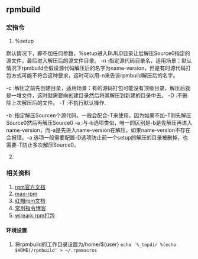 ## rpmbuild

### 宏指令

1. %setup

  默认情况下，即不加任何参数，%setup进入BUILD目录让后解压Source0指定的源文件，最后进入解压后的源文件目录。
  -n :指定源代码目录名，适用场景：默认情况下rpmbuild会假设源代码解压后的名字为name-version，但是有时源代码打包方式可能不符合这种要求，这时可以用-n来告诉rpmbuild解压后的名字。

  -c :解压之前先创建目录，适用场景：有的源码打包可能没有顶级目录，解压后就是一堆文件，这时就需要向创建目录然后将其解压到新建的目录中去。
  -D :不删除上次解压后的文件。
  -T :不执行默认操作.

  -b :指定解压Sourcen个源代码。一般会配合-T来使用。因为如果不加-T则先解压Source0然后再解压Source0
  -a :与-b选项类似，唯一的区别是-b是先解压再进入name-version，而-a是先进入name-version在解压。如果name-version不存在会报错。-a 选项一般需要配置-D选项防止前一个setup的解压的目录被删掉，也需要-T防止多次解压Source0。

2. 



### 相关资料
1. [rpm官方文档](http://rpm.org/documentation.html)
2. [max-rpm](http://rpm.org/max-rpm-snapshot/)
3. [红帽rpm文档](https://docs.fedoraproject.org/en-US/Fedora_Draft_Documentation/0.1/html/RPM_Guide/index.html)
4. [常用指令博客](https://app.yinxiang.com/shard/s59/nl/12200770/2d59215f-0b2a-462e-9d76-5ff2c0e70cb2/)
5. [wireark rpm打包](https://github.com/wireshark/wireshark/tree/master/packaging/rpm/SPECS)




#### 环境设置

1. 将rpmbuild的工作目录设置为/home/${user}
`echo '%_topdir %(echo $HOME)/rpmbuild' > ~/.rpmmacros`


